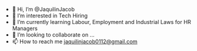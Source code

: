 - 👋 Hi, I’m @JaquilinJacob
- 👀 I’m interested in Tech Hiring
- 🌱 I’m currently learning Labour, Employment and Industrial Laws for HR Managers
- 💞️ I’m looking to collaborate on ...
- 📫 How to reach me jaquilinjacob0112@gmail.com 

<!---
JaquilinJacob/JaquilinJacob is a ✨ special ✨ repository because its `README.md` (this file) appears on your GitHub profile.
You can click the Preview link to take a look at your changes.
--->

